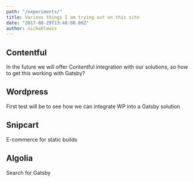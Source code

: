 ```yaml
---
path: "/experiments/"
title: Various things I am trying out on this site
date: "2017-08-29T13:48:00.00Z"
author: nickeblewis
---
```


## Contentful 

In the future we will offer Contentful integration with our solutions, so how to get this working with Gatsby?

## Wordpress

First test will be to see how we can integrate WP into a Gatsby solution

## Snipcart

E-commerce for static builds

## Algolia 

Search for Gatsby